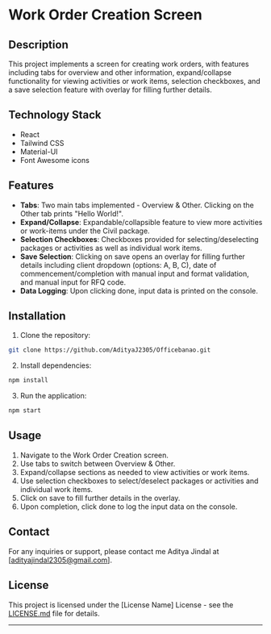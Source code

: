 
# Work Order Creation Screen

## Description
This project implements a screen for creating work orders, with features including tabs for overview and other information, expand/collapse functionality for viewing activities or work items, selection checkboxes, and a save selection feature with overlay for filling further details.

## Technology Stack
- React
- Tailwind CSS
- Material-UI
- Font Awesome icons

## Features
- **Tabs**: Two main tabs implemented - Overview & Other. Clicking on the Other tab prints "Hello World!".
- **Expand/Collapse**: Expandable/collapsible feature to view more activities or work-items under the Civil package.
- **Selection Checkboxes**: Checkboxes provided for selecting/deselecting packages or activities as well as individual work items.
- **Save Selection**: Clicking on save opens an overlay for filling further details including client dropdown (options: A, B, C), date of commencement/completion with manual input and format validation, and manual input for RFQ code.
- **Data Logging**: Upon clicking done, input data is printed on the console.

## Installation
1. Clone the repository: 
```bash 
git clone https://github.com/AdityaJ2305/Officebanao.git
```
2. Install dependencies:
```bash
npm install
```
3. Run the application: 
```bash 
npm start
```

## Usage
1. Navigate to the Work Order Creation screen.
2. Use tabs to switch between Overview & Other.
3. Expand/collapse sections as needed to view activities or work items.
4. Use selection checkboxes to select/deselect packages or activities and individual work items.
5. Click on save to fill further details in the overlay.
6. Upon completion, click done to log the input data on the console.

## Contact
For any inquiries or support, please contact me Aditya Jindal at [adityajindal2305@gmail.com].

## License
This project is licensed under the [License Name] License - see the [LICENSE.md](LICENSE.md) file for details.

---
